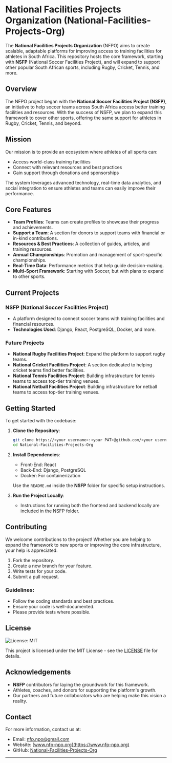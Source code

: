 # National Facilities Projects Organization (National-Facilities-Projects-Org)

The **National Facilities Projects Organization** (NFPO) aims to create scalable, adaptable platforms for improving access to training facilities for athletes in South Africa. This repository hosts the core framework, starting with **NSFP** (National Soccer Facilities Project), and will expand to support other popular South African sports, including Rugby, Cricket, Tennis, and more.

## Overview

The NFPO project began with the **National Soccer Facilities Project (NSFP)**, an initiative to help soccer teams across South Africa access better training facilities and resources. With the success of NSFP, we plan to expand this framework to cover other sports, offering the same support for athletes in Rugby, Cricket, Tennis, and beyond.

## Mission

Our mission is to provide an ecosystem where athletes of all sports can:
- Access world-class training facilities
- Connect with relevant resources and best practices
- Gain support through donations and sponsorships

The system leverages advanced technology, real-time data analytics, and social integration to ensure athletes and teams can easily improve their performance.

## Core Features

- **Team Profiles**: Teams can create profiles to showcase their progress and achievements.
- **Support a Team**: A section for donors to support teams with financial or in-kind contributions.
- **Resources & Best Practices**: A collection of guides, articles, and training resources.
- **Annual Championships**: Promotion and management of sport-specific championships.
- **Real-Time Data**: Performance metrics that help guide decision-making.
- **Multi-Sport Framework**: Starting with Soccer, but with plans to expand to other sports.

## Current Projects

### NSFP (National Soccer Facilities Project)
- A platform designed to connect soccer teams with training facilities and financial resources.
- **Technologies Used**: Django, React, PostgreSQL, Docker, and more.

### Future Projects
- **National Rugby Facilities Project**: Expand the platform to support rugby teams.
- **National Cricket Facilities Project**: A section dedicated to helping cricket teams find better facilities.
- **National Tennis Facilities Project**: Building infrastructure for tennis teams to access top-tier training venues.
-  **National Netball Facilities Project**: Building infrastructure for netball teams to access top-tier training venues.

## Getting Started

To get started with the codebase:

1. **Clone the Repository**:
    ```bash
    git clone https://<your username>:<your PAT>@github.com/<your username>/National-Facilities-Projects-Org.git
    cd National-Facilities-Projects-Org
    ```

2. **Install Dependencies**:
   - Front-End: React
   - Back-End: Django, PostgreSQL
   - Docker: For containerization

   Use the `README.md` inside the **NSFP** folder for specific setup instructions.

3. **Run the Project Locally**:
   - Instructions for running both the frontend and backend locally are included in the NSFP folder.

## Contributing

We welcome contributions to the project! Whether you are helping to expand the framework to new sports or improving the core infrastructure, your help is appreciated.

1. Fork the repository.
2. Create a new branch for your feature.
3. Write tests for your code.
4. Submit a pull request.

### Guidelines:
- Follow the coding standards and best practices.
- Ensure your code is well-documented.
- Please provide tests where possible.

## License 
![License: MIT](https://img.shields.io/badge/License-MIT-green.svg)

This project is licensed under the MIT License - see the [LICENSE](./LICENSE) file for details.

## Acknowledgements

- **NSFP** contributors for laying the groundwork for this framework.
- Athletes, coaches, and donors for supporting the platform's growth.
- Our partners and future collaborators who are helping make this vision a reality.

## Contact

For more information, contact us at:
- Email: nfp.npo@gmail.com
- Website: [www.nfp-npo.org](https://www.nfp-npo.org)
- GitHub: [National-Facilities-Projects-Org](https://github.com/azaria-morake/National-Facilities-Projects-Org)

---

